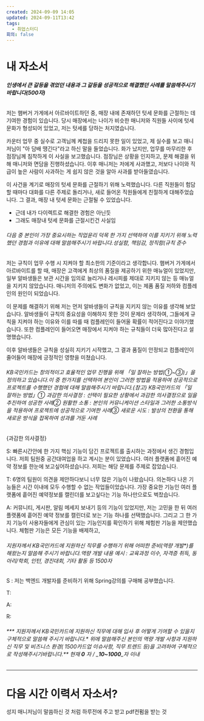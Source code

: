 ```yaml
---
created: 2024-09-09 14:05
updated: 2024-09-11T13:42
tags:
  - 취업스터디
회의: false
---
```

# 내 자소서
###### **인생에서 큰 갈등을 겪었던 내용과 그 갈등을 성공적으로 해결했던 사례를 말씀해주시기 바랍니다(500자)**
저는 햄버거 가게에서 아르바이트하던 중, 매장 내에 존재하던 텃세 문화를 근절하는 데 기여한 경험이 있습니다. 당시 매장에서는 나이가 비슷한 매니저와 직원들 사이에 텃세 문화가 형성되어 있었고, 저는 텃세를 당하는 처지였습니다.

카운터 업무 중 실수로 고객님께 케첩을 드리지 못한 일이 있었고, 제 실수를 보고 매니저님이 "아 담배 땡긴다"라고 하신 말을 들었습니다. 화가 났지만, 업무를 마무리한 후 점장님께 침착하게 이 사실을 보고했습니다. 점장님은 상황을 인지하고, 문제 해결을 위해 매니저와 면담을 진행하셨습니다. 이후 매니저는 저에게 사과했고, 저보다 나이와 직급이 높은 사람이 사과하는 게 쉽지 않은 것을 알아 사과를 받아들였습니다.

이 사건을 계기로 매장의 텃세 문화를 근절하기 위해 노력했습니다. 다른 직원들이 험담할 때마다 대화를 다른 주제로 돌리거나, 새로 들어온 직원들에게 친절하게 대해주었습니다. 그 결과, 매장 내 텃세 문화는 근절될 수 있었습니다.


- 근데 내가 다이렉트로 해결한 경험은 아닌듯
- 그래도 매장내 텃세 문화를 근절시킨건 사실임
###### 다음 중 본인이 가장 중요시하는 직업윤리 덕목 한 가지 선택하여 이를 지키기 위해 노력했던 경험과 이유에 대해 말씀해주시기 바랍니다.성실함, 책임감, 정직함(규칙 준수

저는 규칙이 업무 수행 시 지켜야 할 최소한의 기준이라고 생각합니다. 햄버거 가게에서 아르바이트를 할 때, 매장은 고객에게 최상의 품질을 제공하기 위한 매뉴얼이 있었지만, 일부 알바생들은 보관 시간을 임의로 늘리거나 레시피를 제대로 지키지 않는 등 매뉴얼을 지키지 않았습니다. 매니저의 주의에도 변화가 없었고, 이는 제품 품질 저하와 컴플레인의 원인이 되었습니다.

이 문제를 해결하기 위해 저는 먼저 알바생들이 규칙을 지키지 않는 이유를 생각해 보았습니다. 알바생들이 규칙의 중요성을 이해하지 못한 것이 문제라 생각하여, 그들에게 규칙을 지켜야 하는 이유와 이를 따를 때 컴플레인이 들어올 확률이 적어진다고 이야기했습니다. 또한 컴플레인이 들어오면 매장에서 지켜야 하는 규칙들이 더욱 많아진다고 설명했습니다.

이후 알바생들은 규칙을 성실히 지키기 시작했고, 그 결과 품질이 안정되고 컴플레인이 줄어들어 매장에 긍정적인 영향을 미쳤습니다.

###### KB국민카드는 창의적이고 효율적인 업무 진행을 위해 「일 잘하는 방법(①~③)」을 정의하고 있습니다.이 중 한가지를 선택하여 본인이 그러한 방법을 적용하여 성공적으로 프로젝트를 수행했던 경험에 대해 말씀해주시기 바랍니다.{참고} KB국민카드의 「일 잘하는 방법」① 과감한 의사결정 : 선택이 필요한 상황에서 과감한 의사결정으로 일을 추진하여 성공한 사례② 원활한 소통 : 본인의 커뮤니케이션 스타일과 그러한 소통방식을 적용하여 프로젝트에 성공적으로 기여한 사례③ 새로운 시도 : 발상의 전환을 통해 새로운 방식을 접목하여 성과를 거둔 사례

{과감한 의사결정}

S: 
빠른시간안에 한 가지 핵심 기능이 담긴 프로젝트를 출시하는 과정에서 생긴 경험입니다. 저희 팀원중 공간대여업을 하고 계시는 분이 있었습니다. 여러 플랫폼에 흩어진 예약 정보를 한눈에 보고싶어하셨습니다. 저희는 해당 문제를 주제로 잡았습니다.

T: 
6명의 팀원이 의견을 제안하다보니 너무 많은 기능이 나왔습니다. 의논하다 나온 기능들은 시간 이내에 모두 수행할 수 없는 작업들이었습니다. 가장 중요한 기능인 여러 플랫폼에 흩어진 예약정보를 캘린더를 보고싶다는 기능 하나만으로도 벅찼습니다. 

A: 
커뮤니티, 게시판, 알림 메세지 보내기 등의 기능이 있었지만, 저는 고민을 한 뒤 여러 플랫폼에 흩어진 예약 정보를 캘린더로 보는 기능 하나를 선택했습니다. 그리고 그 한 가지 기능이 사용자들에게 관심이 있는 기능인지를 확인하기 위해 체험판 기능을 제안했습니다. 체험판 기능은 모든 기능을 배제하고, 



###### 지원자께서 KB국민카드에 지원하신 직무를 수행하기 위해 어떠한 준비(역량 개발*)를 해왔는지 말씀해 주시기 바랍니다.역량 개발 내용 예시 : 교육과정 이수, 자격증 취득, 동아리/학회, 인턴, 경진대회, 기타 활동 등 1500자

S :  저는 백엔드 개발자를 준비하기 위해 Spring강의를 구매해 공부했습니다. 

T: 

A:

R:




###### *** 지원자께서 KB국민카드에 지원하신 직무에 대해 입사 후 어떻게 기여할 수 있을지 구체적으로 말씀해 주시기 바랍니다.* 위에 말씀해주신 본인의 역량 개발 사항과 지원하신 직무 및 비즈니스 환경( 1500카드업 이슈사항, 직무 트렌드 등)을 고려하여 구체적으로 작성해주시기바랍니다.** 현재 _**0**_ 자 / _**10~1000**_자 이내

---
# 다음 시간 이력서 자소서?
성지 매니저님이 말씀하신 것 처럼 하루전에 주고 받고 pdf컨펌을 받는 것